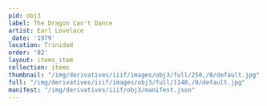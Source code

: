 ```yaml
---
pid: obj3
label: The Dragon Can't Dance
artist: Earl Lovelace
_date: '1979'
location: Trinidad
order: '02'
layout: items_item
collection: items
thumbnail: "/img/derivatives/iiif/images/obj3/full/250,/0/default.jpg"
full: "/img/derivatives/iiif/images/obj3/full/1140,/0/default.jpg"
manifest: "/img/derivatives/iiif/obj3/manifest.json"
---
```

